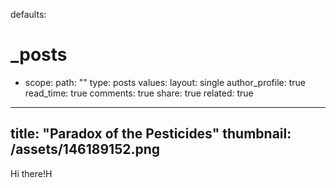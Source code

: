 defaults:
  # _posts
  - scope:
      path: ""
      type: posts
    values:
      layout: single
      author_profile: true
      read_time: true
      comments: true
      share: true
      related: true


---
title: "Paradox of the Pesticides"
thumbnail: /assets/146189152.png
---

Hi there!H
